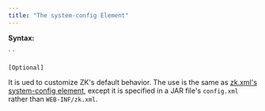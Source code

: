 ```yaml
---
title: "The system-config Element"
---
```


**Syntax:**

<system-config>  
`   `  
</system-config>

`[Optional]`

It is ued to customize ZK's default behavior. The use is the same as
[zk.xml's system-config element]({{site.baseurl}}/zk_config_ref/the_system_config_element),
except it is specified in a JAR file's `config.xml` rather than
`WEB-INF/zk.xml`.


